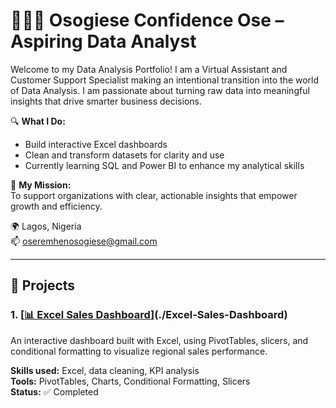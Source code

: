 # 👩🏽‍💻 Osogiese Confidence Ose – Aspiring Data Analyst

Welcome to my Data Analysis Portfolio! I am a Virtual Assistant and Customer Support Specialist making an intentional transition into the world of Data Analysis. I am passionate about turning raw data into meaningful insights that drive smarter business decisions.

🔍 **What I Do:**
- Build interactive Excel dashboards
- Clean and transform datasets for clarity and use
- Currently learning SQL and Power BI to enhance my analytical skills

🎯 **My Mission:**  
To support organizations with clear, actionable insights that empower growth and efficiency.

🌍 Lagos, Nigeria  
📫 oseremhenosogiese@gmail.com

---

## 📁 Projects

### 1. [[📊 Excel Sales Dashboard](https://1drv.ms/x/c/ed71485e97342fc2/ER1lcXRFVchMu-ctRPDLun8BBEPPIvqkwMn4kEtV1vkUZg?e=4PbFIl)](./Excel-Sales-Dashboard)
An interactive dashboard built with Excel, using PivotTables, slicers, and conditional formatting to visualize regional sales performance.

**Skills used:** Excel, data cleaning, KPI analysis  
**Tools:** PivotTables, Charts, Conditional Formatting, Slicers  
**Status:** ✅ Completed
